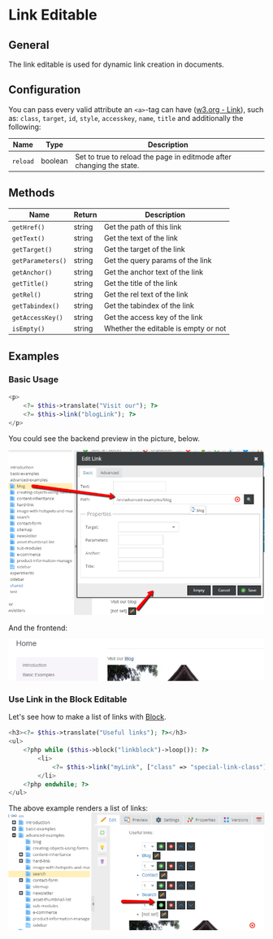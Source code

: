 # Link Editable

## General 

The link editable is used for dynamic link creation in documents.

## Configuration

You can pass every valid attribute an `<a>`-tag can have ([w3.org - Link](http://www.w3.org/TR/html401/struct/links.html#h-12.2)), 
such as: `class`, `target`, `id`, `style`, `accesskey`, `name`, `title` and additionally the following: 

| Name     | Type     | Description                                                             |
|----------|----------|-------------------------------------------------------------------------|
| `reload` | boolean  | Set to true to reload the page in editmode after changing the state.    |

## Methods

| Name              | Return      | Description                          |
|-------------------|-------------|--------------------------------------|
| `getHref()`       | string      | Get the path of this link            |
| `getText()`       | string      | Get the text of the link             |
| `getTarget()`     | string      | Get the target of the link           |
| `getParameters()` | string      | Get the query params of the link     |
| `getAnchor()`     | string      | Get the anchor text of the link      |
| `getTitle()`      | string      | Get the title of the link            |
| `getRel()`        | string      | Get the rel text of the link         |
| `getTabindex()`   | string      | Get the tabindex of the link         |
| `getAccessKey()`  | string      | Get the access key of the link       |
| `isEmpty()`       | string      | Whether the editable is empty or not |

## Examples

### Basic Usage

```php
<p>
    <?= $this->translate("Visit our"); ?> 
    <?= $this->link("blogLink"); ?>
</p>
```

You could see the backend preview in the picture, below.

![Link editable - adminitration panel](../../img/editables_link_backend_preview.png)

And the frontend:

![Link editable - frontend](../../img/editables_link_frontend_preview.png)



### Use Link in the Block Editable

Let's see how to make a list of links with [Block](./06_Block.md).

```php
<h3><?= $this->translate("Useful links"); ?></h3>
<ul>
    <?php while ($this->block("linkblock")->loop()): ?>
        <li>
            <?= $this->link("myLink", ["class" => "special-link-class"]); ?>
        </li>
    <?php endwhile; ?>
</ul>
```

The above example renders a list of links: 
![The links list in the backend](../../img/editables_link_inside_block.png)





